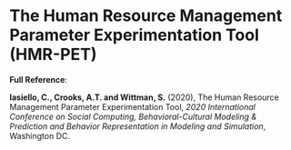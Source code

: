 # The Human Resource Management Parameter Experimentation Tool (HMR-PET)


**Full Reference**:

**Iasiello, C., Crooks, A.T. and Wittman, S.** (2020), The Human Resource Management Parameter Experimentation Tool, *2020 International Conference on Social Computing, Behavioral-Cultural Modeling & Prediction and Behavior Representation in Modeling and Simulation*, Washington DC.